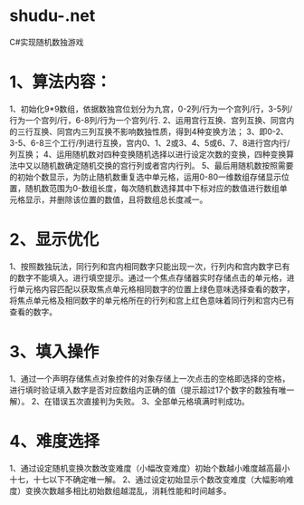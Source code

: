 # shudu-.net
C#实现随机数独游戏
# 1、算法内容：
1、初始化9*9数组，依据数独宫位划分为九宫，0-2列/行为一个宫列/行，3-5列/行为一个宫列/行，6-8列/行为一个宫列/行.
2、运用宫行互换、宫列互换、同宫内的三行互换、同宫内三列互换不影响数独性质，得到4种变换方法；
3、即0-2、3-5、6-8三个工行/列进行互换，宫内0、1、2或3、4、5或6、7、8进行宫内行/列互换；
4、运用随机数对四种变换随机选择以进行设定次数的变换，四种变换算法中又以随机数确定随机交换的宫行列或者宫内行列。
5、最后用随机数按照需要的初始个数显示，为防止随机数重复选中单元格，运用0-80一维数组存储显示位置，随机数范围为0-数组长度，每次随机数选择其中下标对应的数值进行数组单元格显示，并删除该位置的数值，且将数组总长度减一。
# 2、显示优化
1、按照数独玩法，同行列和宫内相同数字只能出现一次，行列内和宫内数字已有的数字不能填入。进行填空提示。通过一个焦点存储器实时存储点击的单元格，进行单元格内容匹配以获取焦点单元格相同数字的位置上绿色意味选择查看的数字，将焦点单元格及相同数字的单元格所在的行列和宫上红色意味着同行列和宫内已有查看的数字。
# 3、填入操作
1、通过一个声明存储焦点对象控件的对象存储上一次点击的空格即选择的空格，进行填时验证填入数字是否对应数组内正确的值（提示超过17个数字的数独有唯一解）。
2、在错误五次直接判为失败。
3、全部单元格填满时判成功。
# 4、难度选择
1、通过设定随机变换次数改变难度（小幅改变难度）初始个数越小难度越高最小十七，十七以下不确定唯一解。
2、通过设定初始显示个数改变难度（大幅影响难度）变换次数越多相比初始数组越混乱，消耗性能和时间越多。
